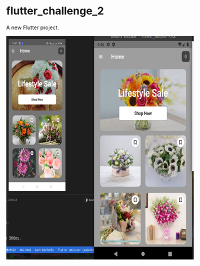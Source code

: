 # flutter_challenge_2

A new Flutter project.

<img src="app_ui/Screenshot.png" width="600" height="600">

